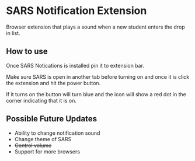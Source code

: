 # SARS Notification Extension

Browser extension that plays a sound when a new student enters the drop in list.

## How to use

Once SARS Notications is installed pin it to extension bar.

Make sure SARS is open in another tab before turning on and once it is click the extension and hit the power button.

If it turns on the button will turn blue and the icon will show a red dot in the corner indicating that it is on.

## Possible Future Updates

- Ability to change notification sound
- Change theme of SARS
- ~~Control volume~~
- Support for more browsers